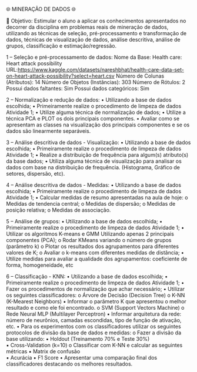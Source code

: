 🌐 MINERAÇÃO DE DADOS 🌐

🎯 Objetivo: Estimular o aluno a aplicar os conhecimentos apresentados no decorrer da disciplina em problemas reais de mineração de dados, utilizando as técnicas de seleção, pré-processamento e transformação de dados, técnicas de visualização de dados, análise descritiva, análise de grupos, classificação e estimação/regressão. 

1 – Seleção e pré-processamento de dados: 
Nome da Base: Health care: Heart attack possibility
URL:https://www.kaggle.com/datasets/nareshbhat/health-care-data-set-on-heart-attack-possibility?select=heart.csv 
Número de Colunas (Atributos): 14 
Número de Objetos (Instâncias): 303 
Número de Rótulos: 2
Possui dados faltantes: Sim
Possui dados categóricos: Sim

2 – Normalização e redução de dados: 
• Utilizando a base de dados escolhida; 
• Primeiramente realize o procedimento de limpeza de dados Atividade 1; 
• Utilize alguma técnica de normalização de dados; 
• Utilize a técnica PCA e PLOT os dois principais componentes. 
• Avaliar como se apresentam as classes na visualização dos principais componentes e se os dados são linearmente separáveis.

3 – Análise descritiva de dados - Visualização: 
• Utilizando a base de dados escolhida; 
• Primeiramente realize o procedimento de limpeza de dados Atividade 1; 
• Realize a distribuição de frequência para algum(s) atributo(s) da base dados; 
• Utiliza alguma técnica de visualização para analisar os dados com base na distribuição de frequência. (Histograma, Gráfico de setores, dispersão, etc).

4 – Análise descritiva de dados - Medidas: 
• Utilizando a base de dados escolhida; 
• Primeiramente realize o procedimento de limpeza de dados Atividade 1; 
• Calcular medidas de resumo apresentadas na aula de hoje: o Medidas de tendencia central; o Medidas de dispersão; o Medidas de posição relativa; o Medidas de associação.

5 – Análise de grupos: 
• Utilizando a base de dados escolhida; 
• Primeiramente realize o procedimento de limpeza de dados Atividade 1; 
• Utilizar os algoritmos K-means e GMM 
     Utilizando apenas 2 principais componentes (PCA); o Rodar KMeans variando o número de grupos (parâmetro k) o Plotar os resultados dos agrupamentos para diferentes valores de K; o Avaliar o k-means com diferentes medidas de distância; 
• Utilize medidas para avaliar a qualidade dos agrupamentos: coeficiente de forma, homogeneidade, etc 

6 – Classificação - KNN: 
• Utilizando a base de dados escolhida; 
• Primeiramente realize o procedimento de limpeza de dados Atividade 1; 
• Fazer os procedimentos de normalização que achar necessário; 
• Utilizar os seguintes classificadores: o Árvore de Decisão (Decision Tree) o K-NN (K-Mearest Neighbors) 
    ▪ Informar o parâmetro K que apresentou o melhor resultado e como ele foi encontrado. o SVM (Support Vectors Machine) o Rede Neural MLP (Multilayer Perceptron) 
    ▪ Informar arquitetura da rede: número de neurônios, camadas escondidas, tipo de função de ativação, etc. 
• Para os experimentos com os classificadores utilizar os seguintes protocolos de divisão da base de dados e medidas: o Fazer a divisão da base utilizando: 
    ▪ Holdout (Treinamento 70% e Teste 30%)  
    ▪ Cross-Validation (k=10) o Classificar com K-NN e calcular as seguintes métricas 
    ▪ Matrix de confusão  
    ▪ Acurácia 
    ▪ F1 Score 
• Apresentar uma comparação final dos classificadores destacando os melhores resultados. 